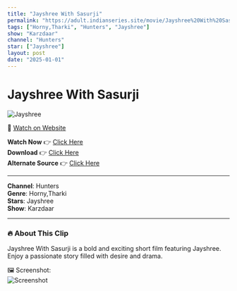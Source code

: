 ```yaml
---
title: "Jayshree With Sasurji"
permalink: "https://adult.indianseries.site/movie/Jayshree%20With%20Sasurji"
tags: ["Horny,Tharki", "Hunters", "Jayshree"]
show: "Karzdaar"
channel: "Hunters"
star: ["Jayshree"]
layout: post
date: "2025-01-01"
---
```


# Jayshree With Sasurji

![Jayshree](https://shorts.desisins.com/wp-content/uploads/2024/07/Jayshree-Karzdaar-Hunters-DesiSins.com_.jpg)

🔗 [Watch on Website](https://adult.indianseries.site/movie/Jayshree%20With%20Sasurji)

**Watch Now** 👉 [Click Here](https://adult.indianseries.site/movie/Jayshree%20With%20Sasurji)  
**Download** 👉 [Click Here](https://adult.indianseries.site/movie/Jayshree%20With%20Sasurji)  
**Alternate Source** 👉 [Click Here](https://adult.indianseries.site/movie/Jayshree%20With%20Sasurji)

---

**Channel**: Hunters  
**Genre**: Horny,Tharki  
**Stars**: Jayshree  
**Show**: Karzdaar

---

### 🔥 About This Clip

Jayshree With Sasurji is a bold and exciting short film featuring Jayshree. Enjoy a passionate story filled with desire and drama.
 
🖼️ Screenshot:  
![Screenshot](https://shorts.desisins.com/wp-content/uploads/2024/07/Jayshree-Karzdaar-Hunters-DesiSins.com_.jpg)
